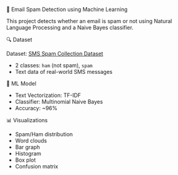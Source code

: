 📧 Email Spam Detection using Machine Learning

This project detects whether an email is spam or not using Natural Language Processing and a Naive Bayes classifier.

🔍 Dataset

Dataset: [SMS Spam Collection Dataset](https://www.kaggle.com/datasets/uciml/sms-spam-collection-dataset)

- 2 classes: `ham` (not spam), `spam`
- Text data of real-world SMS messages

🧠 ML Model

- Text Vectorization: TF-IDF
- Classifier: Multinomial Naive Bayes
- Accuracy: ~96%

📊 Visualizations

- Spam/Ham distribution
- Word clouds
- Bar graph
- Histogram
- Box plot
- Confusion matrix